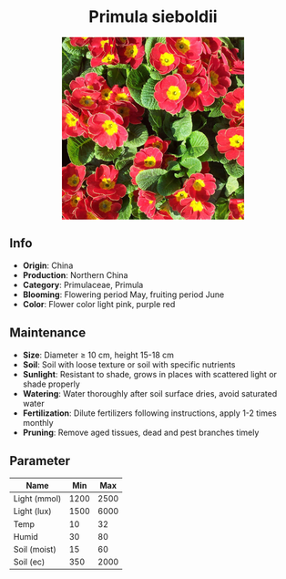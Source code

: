 <h1 align='center'>Primula sieboldii</h1>
<p align="center">
    <img 
        align='center'
        width='320'
        src="../images/primula sieboldii.png" 
        alt='Primula sieboldii' />
</p>

## Info

 - **Origin**: China
 - **Production**: Northern China
 - **Category**: Primulaceae, Primula
 - **Blooming**: Flowering period May, fruiting period June
 - **Color**: Flower color light pink, purple red

## Maintenance

 - **Size**: Diameter ≥ 10 cm, height 15-18 cm
 - **Soil**: Soil with loose texture or soil with specific nutrients
 - **Sunlight**: Resistant to shade, grows in places with scattered light or shade properly
 - **Watering**: Water thoroughly after soil surface dries, avoid saturated water
 - **Fertilization**: Dilute fertilizers following instructions, apply 1-2 times monthly
 - **Pruning**: Remove aged tissues, dead and pest branches timely

## Parameter

| Name         | Min  | Max   |
|--------------|------|-------|
| Light (mmol) | 1200 | 2500  |
| Light (lux)  | 1500 | 6000 |
| Temp         | 10    | 32    |
| Humid        | 30   | 80    |
| Soil (moist) | 15   | 60    |
| Soil (ec)    | 350  | 2000  |